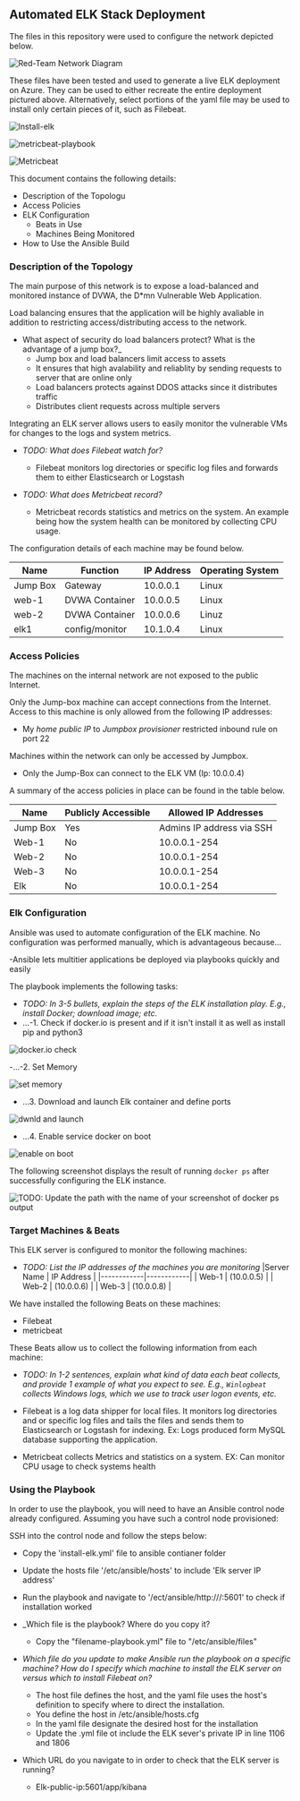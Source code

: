 ## Automated ELK Stack Deployment

The files in this repository were used to configure the network depicted below.


![Red-Team Network Diagram](Diagrams/NetworkDiagram)

These files have been tested and used to generate a live ELK deployment on Azure. They can be used to either recreate the entire deployment pictured above. Alternatively, select portions of the yaml file may be used to install only certain pieces of it, such as Filebeat.

![Install-elk](Ansible/install_elk.yml)

![metricbeat-playbook](Ansible/metricbeat-playbook.yml)

![Metricbeat](Ansible/filebeat-playbook.yml)

This document contains the following details:
- Description of the Topologu
- Access Policies
- ELK Configuration
  - Beats in Use
  - Machines Being Monitored
- How to Use the Ansible Build


### Description of the Topology

The main purpose of this network is to expose a load-balanced and monitored instance of DVWA, the D*mn Vulnerable Web Application.

Load balancing ensures that the application will be highly avaliable in addition to restricting access/distributing access to the network.
- What aspect of security do load balancers protect? What is the advantage of a jump box?_
  - Jump box and load balancers limit access to assets
  - It ensures that high avalability and reliablity by sending requests to server that are online only
  - Load balancers protects against DDOS attacks since it distributes traffic
  - Distributes client requests across multiple servers
  
Integrating an ELK server allows users to easily monitor the vulnerable VMs for changes to the logs and system metrics.
- _TODO: What does Filebeat watch for?_
  - Filebeat monitors log directories or specific log files and forwards them to either Elasticsearch or Logstash

- _TODO: What does Metricbeat record?_
  - Metricbeat records statistics and metrics on the system. An example being how the system health can be monitored by collecting CPU usage.

The configuration details of each machine may be found below.

| Name     | Function | IP Address | Operating System |
|----------|----------|------------|------------------|
| Jump Box | Gateway  | 10.0.0.1   | Linux            |
| web-1 | DVWA Container | 10.0.0.5 | Linux           |
| web-2 | DVWA Container | 10.0.0.6 | Linuz           |
| elk1  | config/monitor | 10.1.0.4 | Linux           |

### Access Policies

The machines on the internal network are not exposed to the public Internet. 

Only the Jump-box machine can accept connections from the Internet. Access to this machine is only allowed from the following IP addresses:

-  My *home public IP* to *Jumpbox provisioner* restricted inbound rule on port 22

Machines within the network can only be accessed by Jumpbox.

- Only the Jump-Box can connect to the ELK VM (Ip: 10.0.0.4)

A summary of the access policies in place can be found in the table below.

| Name     | Publicly Accessible | Allowed IP Addresses |
|----------|---------------------|----------------------|
| Jump Box | Yes             | Admins IP address via SSH    |
| Web-1    | No              | 10.0.0.1-254        |
| Web-2    | No              | 10.0.0.1-254      |
| Web-3    |No               | 10.0.0.1-254      |
|Elk       |No               | 10.0.0.1-254      |


### Elk Configuration

Ansible was used to automate configuration of the ELK machine. No configuration was performed manually, which is advantageous because...

  -Ansible lets multitier applications be deployed via playbooks quickly and easily
  
The playbook implements the following tasks:
- _TODO: In 3-5 bullets, explain the steps of the ELK installation play. E.g., install Docker; download image; etc._
- ...-1. Check if docker.io is present and if it isn't install it as well as install pip and python3

![docker.io check](Images/elk-play1.png)

-...-2. Set Memory

![set memory](Images/elk-play2.png)

- ...3. Download and launch Elk container and define ports

![dwnld and launch](Images/elk-play3.png)

- ...4. Enable service docker on boot

![enable on boot](Images/elk-play4.png)

The following screenshot displays the result of running `docker ps` after successfully configuring the ELK instance.

![TODO: Update the path with the name of your screenshot of docker ps output](Images/docker_ps_output.png)

### Target Machines & Beats
This ELK server is configured to monitor the following machines:
- _TODO: List the IP addresses of the machines you are monitoring_
  |Server Name | IP Address |
  |------------|------------|
  | Web-1 |	(10.0.0.5) |
  | Web-2	| (10.0.0.6) |
  | Web-3	| (10.0.0.8) |

We have installed the following Beats on these machines:
- Filebeat
- metricbeat

These Beats allow us to collect the following information from each machine:
- _TODO: In 1-2 sentences, explain what kind of data each beat collects, and provide 1 example of what you expect to see. E.g., `Winlogbeat` collects Windows logs, which we use to track user logon events, etc._
- Filebeat is a log data shipper for local files. It monitors log directories and or specific log files and tails the files and sends them to Elasticsearch or Logstash for indexing. Ex: Logs produced form MySQL database supporting the application.

- Metricbeat collects Metrics and statistics on a system. EX: Can monitor CPU usage to check systems health

### Using the Playbook
In order to use the playbook, you will need to have an Ansible control node already configured. Assuming you have such a control node provisioned: 

SSH into the control node and follow the steps below:

- Copy the 'install-elk.yml' file to ansible contianer folder
- Update the hosts file '/etc/ansible/hosts' to include 'Elk server IP address'
- Run the playbook and navigate to '/ect/ansible/http://<VMIP>/:5601' to check if installation worked
  
- _Which file is the playbook? Where do you copy it?
  
  - Copy the "filename-playbook.yml" file to "/etc/ansible/files"
  
- _Which file do you update to make Ansible run the playbook on a specific machine? How do I specify which machine to install the ELK server on versus which to install Filebeat on?_
  
  - The host file defines the host, and the yaml file uses the host's definition to specify where to direct the installation. 
  - You define the host in /etc/ansible/hosts.cfg
  - In the yaml file designate the desired host for the installation
  - Update the .yml file ot include the ELK sever's private IP in line 1106 and 1806
 
- Which URL do you navigate to in order to check that the ELK server is running?
  
  - Elk-public-ip:5601/app/kibana
  
  

